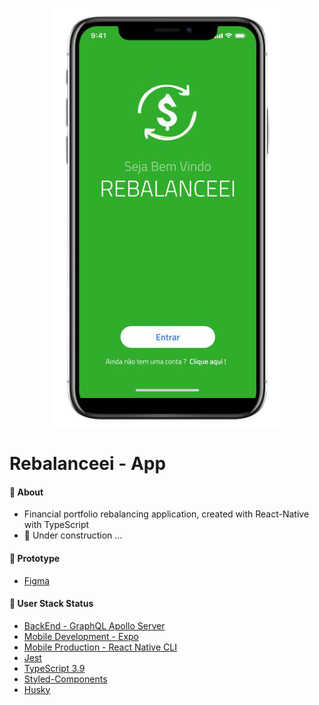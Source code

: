<p align="center">
   <img src=".github/Rebalanceei.png" alt="Rebalanceei"/>
</p>

# Rebalanceei - App

#### :postbox: About

- Financial portfolio rebalancing application, created with React-Native with TypeScript
- :construction_worker: Under construction ...

#### :pushpin: Prototype

- [Figma](https://www.figma.com/proto/qfuBhnUegnf4mvHtFPEUsO/Untitled?node-id=25%3A885&scaling=scale-down)

#### :rocket: User Stack Status

- [BackEnd - GraphQL Apollo Server](https://github.com/mayconline/graphql-apollo-server)
- [Mobile Development - Expo](https://github.com/mayconline/rebalanceei-react-native)
- [Mobile Production - React Native CLI](https://github.com/mayconline/rebalanceei-rncli)
- [Jest](https://jestjs.io/docs/en/getting-started)
- [TypeScript 3.9](https://www.typescriptlang.org/docs/handbook/release-notes/typescript-3-9.html)
- [Styled-Components](https://styled-components.com/docs/basics#react-native)
- [Husky](https://github.com/typicode/husky#readme)
